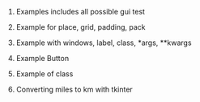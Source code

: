 1. Examples includes all possible gui test

2. Example for place, grid, padding, pack

3. Example with windows, label, class, *args, **kwargs

4. Example Button

5. Example of class

6. Converting miles to km with tkinter